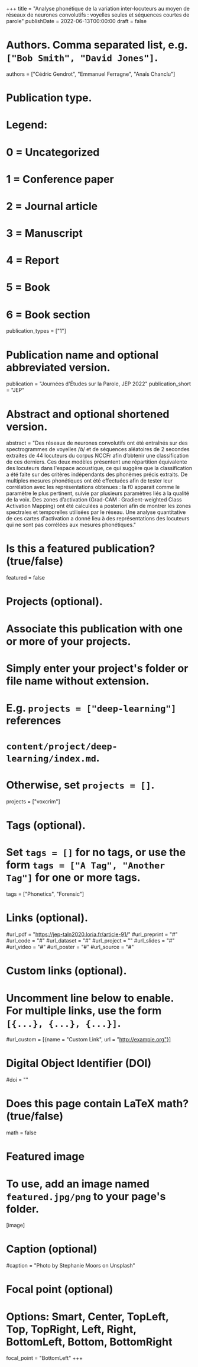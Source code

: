 +++
title = "Analyse phonétique de la variation inter-locuteurs au moyen de réseaux de neurones convolutifs : voyelles seules et séquences courtes de parole"
publishDate = 2022-06-13T00:00:00
draft = false

# Authors. Comma separated list, e.g. `["Bob Smith", "David Jones"]`.
authors = ["Cédric Gendrot", "Emmanuel Ferragne", "Anaïs Chanclu"]

# Publication type.
# Legend:
# 0 = Uncategorized
# 1 = Conference paper
# 2 = Journal article
# 3 = Manuscript
# 4 = Report
# 5 = Book
# 6 = Book section
publication_types = ["1"]

# Publication name and optional abbreviated version.
publication =  "Journées d'Études sur la Parole, JEP 2022"
publication_short = "JEP"

# Abstract and optional shortened version.
abstract = "Des réseaux de neurones convolutifs ont été entraînés sur des spectrogrammes de voyelles /ɑ̃/ et de séquences aléatoires de 2 secondes extraites de 44 locuteurs du corpus NCCFr afin d’obtenir une classification de ces derniers. Ces deux modèles présentent une répartition équivalente des locuteurs dans l'espace acoustique, ce qui suggère que la classification a été faite sur des critères indépendants des phonèmes précis extraits. De multiples mesures phonétiques ont été effectuées afin de tester leur corrélation avec les représentations obtenues : la f0 apparait comme le paramètre le plus pertinent, suivie par plusieurs paramètres liés à la qualité de la voix. Des zones d’activation (Grad-CAM : Gradient-weighted Class Activation Mapping) ont été calculées a posteriori afin de montrer les zones spectrales et temporelles utilisées par le réseau. Une analyse quantitative de ces cartes d'activation a donné lieu à des représentations des locuteurs qui ne sont pas corrélées aux mesures phonétiques."

# Is this a featured publication? (true/false)
featured = false

# Projects (optional).
#   Associate this publication with one or more of your projects.
#   Simply enter your project's folder or file name without extension.
#   E.g. `projects = ["deep-learning"]` references 
#   `content/project/deep-learning/index.md`.
#   Otherwise, set `projects = []`.
projects = ["voxcrim"]

# Tags (optional).
#   Set `tags = []` for no tags, or use the form `tags = ["A Tag", "Another Tag"]` for one or more tags.
tags = ["Phonetics", "Forensic"]

# Links (optional).
#url_pdf = "https://jep-taln2020.loria.fr/article-91/"
#url_preprint = "#"
#url_code = "#"
#url_dataset = "#"
#url_project = ""
#url_slides = "#"
#url_video = "#"
#url_poster = "#"
#url_source = "#"

# Custom links (optional).
#   Uncomment line below to enable. For multiple links, use the form `[{...}, {...}, {...}]`.
#url_custom = [{name = "Custom Link", url = "http://example.org"}]

# Digital Object Identifier (DOI)
#doi = ""

# Does this page contain LaTeX math? (true/false)
math = false

# Featured image
# To use, add an image named `featured.jpg/png` to your page's folder. 
[image]
  # Caption (optional)
  #caption = "Photo by Stephanie Moors on Unsplash"

  # Focal point (optional)
  # Options: Smart, Center, TopLeft, Top, TopRight, Left, Right, BottomLeft, Bottom, BottomRight
  focal_point = "BottomLeft"
+++
